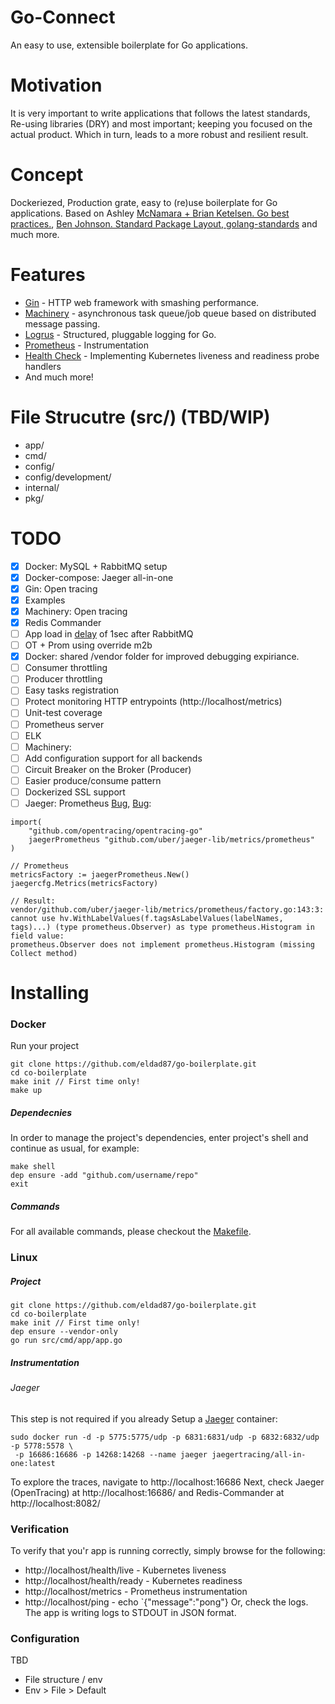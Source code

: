 # Go-Connect
An easy to use, extensible boilerplate for Go applications.

# Motivation
It is very important to write applications that follows the latest standards, Re-using libraries (DRY) and most important; keeping you focused on the actual product.
Which in turn, leads to a more robust and resilient result.

# Concept
Dockeriezed, Production grate, easy to (re)use boilerplate for Go applications. Based on Ashley [McNamara + Brian Ketelsen. Go best practices.](https://www.youtube.com/watch?v=MzTcsI6tn-0 "McNamara + Brian Ketelsen. Go best practices"), [Ben Johnson. Standard Package Layout](https://medium.com/@benbjohnson/standard-package-layout-7cdbc8391fc1 "Ben Johnson. Standard Package Layout"),[ golang-standards]( https://github.com/golang-standards/project-layout " golang-standard") and much more.

# Features
- [Gin](https://github.com/gin-gonic/gin "Gin") - HTTP web framework with smashing performance.
- [Machinery](https://github.com/RichardKnop/machinery "Machinery") -  asynchronous task queue/job queue based on distributed message passing.
- [Logrus](https://github.com/sirupsen/logrus "Logrus") - Structured, pluggable logging for Go.
- [Prometheus](github.com/prometheus/client_golang "Prometheus") -  Instrumentation
- [Health Check](https://github.com/heptiolabs/healthcheck "Health Check") - Implementing Kubernetes liveness and readiness probe handlers
- And much more!

# File Strucutre (src/) (TBD/WIP)
- app/
- cmd/
- config/
- config/development/
- internal/
- pkg/

# TODO
- [x] Docker: MySQL + RabbitMQ setup
- [x] Docker-compose: Jaeger all-in-one
- [x] Gin: Open tracing
- [x] Examples
- [x] Machinery: Open tracing
- [x] Redis Commander
- [ ] App load in [delay](https://docs.docker.com/compose/startup-order/) of 1sec after RabbitMQ 
- [ ] OT + Prom using override m2b
- [x] Docker: shared /vendor folder for improved debugging expiriance.
- [ ] Consumer throttling
- [ ] Producer throttling
- [ ] Easy tasks registration
- [ ] Protect monitoring HTTP entrypoints (http://localhost/metrics)
- [ ] Unit-test coverage
- [ ] Prometheus server
- [ ] ELK
- [ ] Machinery: 
 - [ ] Add configuration support for all backends
 - [ ] Circuit Breaker on the Broker (Producer)
 - [ ] Easier produce/consume pattern
- [ ] Dockerized SSL support
- [ ] Jaeger: Prometheus [Bug](https://github.com/jaegertracing/jaeger-lib/issues/33), [Bug](https://github.com/uber-go/tally/issues/42):
```
import(
	"github.com/opentracing/opentracing-go"
	jaegerPrometheus "github.com/uber/jaeger-lib/metrics/prometheus"
)

// Prometheus
metricsFactory := jaegerPrometheus.New()
jaegercfg.Metrics(metricsFactory)

// Result:
vendor/github.com/uber/jaeger-lib/metrics/prometheus/factory.go:143:3: cannot use hv.WithLabelValues(f.tagsAsLabelValues(labelNames, tags)...) (type prometheus.Observer) as type prometheus.Histogram in field value:
prometheus.Observer does not implement prometheus.Histogram (missing Collect method)
```

# Installing
### Docker
Run your project
```
git clone https://github.com/eldad87/go-boilerplate.git
cd co-boilerplate
make init // First time only!
make up
```
##### Dependecnies
In order to manage the project's dependencies, enter project's shell and continue as usual, for example:
```
make shell
dep ensure -add "github.com/username/repo"
exit
```
##### Commands
For all available commands, please checkout the [Makefile](Makefile "Makefile").
### Linux
##### Project
```
git clone https://github.com/eldad87/go-boilerplate.git
cd co-boilerplate
make init // First time only!
dep ensure --vendor-only
go run src/cmd/app/app.go
 ```
##### Instrumentation
###### Jaeger
This step is not required if you already 
Setup a [Jaeger](https://sematext.com/blog/opentracing-jaeger-as-distributed-tracer/) container:
```
sudo docker run -d -p 5775:5775/udp -p 6831:6831/udp -p 6832:6832/udp -p 5778:5578 \
 -p 16686:16686 -p 14268:14268 --name jaeger jaegertracing/all-in-one:latest
```
To explore the traces, navigate to http://localhost:16686
Next, check Jaeger (OpenTracing) at http://localhost:16686/ and Redis-Commander at http://localhost:8082/

### Verification
 To verify that you'r app is running correctly, simply browse for the following:
  - http://localhost/health/live -  Kubernetes liveness
  - http://localhost/health/ready  -  Kubernetes readiness
  - http://localhost/metrics - Prometheus instrumentation
  - http://localhost/ping  - echo `{"message":"pong"}
Or, check the logs. The app is writing logs to STDOUT in JSON format.





 ### Configuration
 TBD
  - File structure / env
  - Env > File > Default